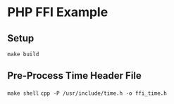 # PHP FFI Example

## Setup
`make build`

## Pre-Process Time Header File
`make shell`
`cpp -P /usr/include/time.h -o ffi_time.h`
